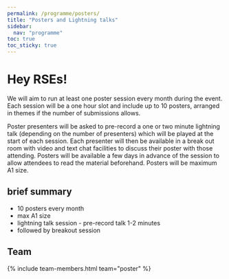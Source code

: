 ```yaml
---
permalink: /programme/posters/
title: "Posters and Lightning talks"
sidebar:
  nav: "programme"
toc: true
toc_sticky: true
---
```


# **Hey RSEs!**

We will aim to run at least one poster session every month during the event. Each session will be a one hour slot and include up to 10 posters, arranged in themes if the number of submissions allows. 

Poster presenters will be asked to pre-record a one or two minute lightning talk (depending on the number of presenters) which will be played at the start of each session. Each presenter will then be available in a break out room with video and text chat facilities to discuss their poster with those attending. Posters will be available a few days in advance of the session to allow attendees to read the material beforehand. Posters will be maximum A1 size.

## brief summary

* 10 posters every month
* max A1 size
* lightning talk session - pre-record talk 1-2 minutes
* followed by breakout session

## Team

{% include team-members.html team="poster" %}
